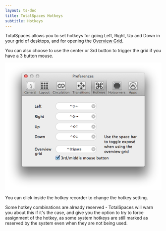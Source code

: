 ```yaml
---
layout: ts-doc
title: TotalSpaces Hotkeys
subtitle: Hotkeys
---
```


TotalSpaces allows you to set hotkeys for going Left, Right, Up and Down in your grid of desktops, and for opening the [Overview Grid](/overview).

You can also choose to use the center or 3rd button to trigger the grid if you have a 3 button mouse.

<img src="/images/hotkeys-preferences.png" class="prefs-screenshot">

You can click inside the hotkey recorder to change the hotkey setting.

Some hotkey combinations are already reserved - TotalSpaces will warn you about this if it's the case, and give you the option to try to force assignment of the hotkey, as some system hotkeys are still marked as reserved by the system even when they are not being used.
